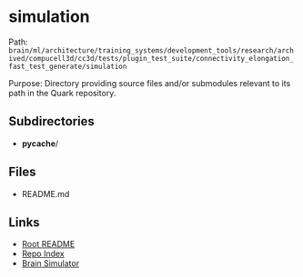 # simulation

Path: `brain/ml/architecture/training_systems/development_tools/research/archived/compucell3d/cc3d/tests/plugin_test_suite/connectivity_elongation_fast_test_generate/simulation`

Purpose: Directory providing source files and/or submodules relevant to its path in the Quark repository.

## Subdirectories
- __pycache__/

## Files
- README.md

## Links
- [Root README](../../../../../../../../../../../../README.md)
- [Repo Index](../../../../../../../../../../../../repo_index.json)
- [Brain Simulator](../../../../../../../../../../../../brain/architecture/brain_simulator.py)
